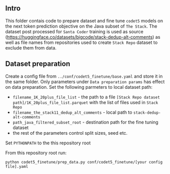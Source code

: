 ## Intro
This folder contais code to prepare dataset and fine tune `codet5` models on the next token prediction objective on the Java subset of `The Stack`. The dataset post processed for `Santa Coder` training is used as source (https://huggingface.co/datasets/bigcode/stack-dedup-alt-comments) as well as file names from repositories  used to create `Stack Repo` dataset to exclude them from data.

## Dataset preparation
Create a config file from `../conf/codet5_finetune/base.yaml` and store it in the same folder. Only parameters under `Data preparation params` has effect on data preparation. Set the following parmeters to local dataset path:
- `filename_1K_20plus_file_list` - the path to a file `[Stack Repo dataset path]/1K_20plus_file_list.parquet` with the list of files used in `Stack Repo`
- `filename_the_stack11_dedup_alt_comments` - local path to  `stack-dedup-alt-comments`
- `path_java_filtered_subset_root` - destination path for the fine tuning dataset
- the rest of the parameters control split sizes, seed etc.


Set `PYTHONPATH` to the this repository root

From this repository root run:
```
python codet5_finetune/prep_data.py conf/codet5_finetune/[your config file].yaml
```

